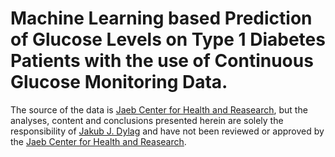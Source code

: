 # Machine Learning based Prediction of Glucose Levels on Type 1 Diabetes Patients with the use of Continuous Glucose Monitoring Data.


The source of the data is [Jaeb Center for Health and Reasearch](https://public.jaeb.org/), but the analyses, content and conclusions presented herein are solely the responsibility of [Jakub J. Dylag](https://orcid.org/0000-0001-6263-7339) and have not been reviewed or approved by the [Jaeb Center for Health and Reasearch](https://public.jaeb.org/).
